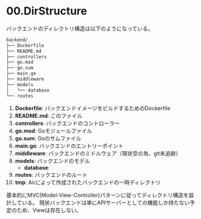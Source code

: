 # 00.DirStructure

バックエンドのディレクトリ構造は以下のようになっている。

```bash
backend/
├── Dockerfile
├── README.md
├── controllers
├── go.mod
├── go.sum
├── main.go
├── middleware
├── models
│   └── database
└── routes
```

1. **Dockerfile**: バックエンドイメージをビルドするためのDockerfile
2. **README.md**: このファイル
3. **controllers**: バックエンドのコントローラー
4. **go.mod**: Goモジュールファイル
5. **go.sum**: Goのサムファイル
6. **main.go**: バックエンドのエントリーポイント
7. **middleware**: バックエンドのミドルウェア（現状空の為、git未追跡）
8. **models**: バックエンドのモデル
    - **database**: 
9.  **routes**: バックエンドのルート
10. **tmp**: Airによって作成されたバックエンドの一時ディレクトリ


基本的にMVC(Model-View-Controller)パターンに従ってディレクトリ構造を設計している。
現状バックエンドは単にAPIサーバーとしての機能しか持たない予定のため、Viewは存在しない。
